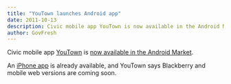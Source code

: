 ```yaml
---
title: "YouTown launches Android app"
date: 2011-10-13
description: Civic mobile app YouTown is now available in the Android Market.
author: GovFresh
---
```


Civic mobile app <a href="http://youtown.com">YouTown</a> is <a href="https://market.android.com/details?id=com.lookbook.youtown">now available in the Android Market</a>.

An <a href="http://itunes.apple.com/us/app/youtown/id402888278?mt=8">iPhone app</a> is already available, and YouTown says Blackberry and mobile web versions are coming soon.
